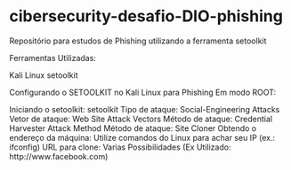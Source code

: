# cibersecurity-desafio-DIO-phishing
Repositório para estudos de Phishing utilizando a ferramenta setoolkit 

Ferramentas Utilizadas:

Kali Linux
setoolkit


Configurando o SETOOLKIT no Kali Linux para Phishing
Em modo ROOT:
<p>Iniciando o setoolkit: setoolkit 
  Tipo de ataque: Social-Engineering Attacks
  Vetor de ataque: Web Site Attack Vectors
  Método de ataque: Credential Harvester Attack Method 
  Método de ataque: Site Cloner
  Obtendo o endereço da máquina: Utilize comandos do Linux para achar seu IP (ex.: ifconfig)
  URL para clone: Varias Possibilidades (Ex Utilizado: http://www.facebook.com)
